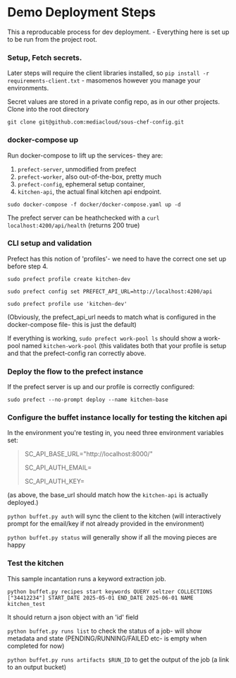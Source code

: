 # Demo Deployment Steps
This a reproducable process for dev deployment. - Everything here is set up to be run from the project root.  

### Setup, Fetch secrets.

Later steps will require the client libraries installed, so `pip install -r requirements-client.txt` - masomenos however you manage your environments. 

Secret values are stored in a private config repo, as in our other projects. Clone into the root directory

`git clone git@github.com:mediacloud/sous-chef-config.git`

### docker-compose up
Run docker-compose to lift up the services- they are:
1. `prefect-server`, unmodified from prefect
2. `prefect-worker`, also out-of-the-box, pretty much
3. `prefect-config`, ephemeral setup container, 
4. `kitchen-api`, the actual final kitchen api endpoint. 

`sudo docker-compose -f docker/docker-compose.yaml up -d`

The prefect server can be heathchecked with a `curl localhost:4200/api/health` (returns 200 true)

### CLI setup and validation
Prefect has this notion of 'profiles'- we need to have the correct one set up before step 4. 

`sudo prefect profile create kitchen-dev`

`sudo prefect config set PREFECT_API_URL=http://localhost:4200/api`

`sudo prefect profile use 'kitchen-dev'`

(Obviously, the prefect_api_url needs to match what is configured in the docker-compose file- this is just the default)

If everything is working, `sudo prefect work-pool ls` should show a work-pool named `kitchen-work-pool` (this validates both that your profile is setup and that the prefect-config ran correctly above. 

### Deploy the flow to the prefect instance
If the prefect server is up and our profile is correctly configured:

`sudo prefect --no-prompt deploy --name kitchen-base` 

### Configure the buffet instance locally for testing the kitchen api 

In the environment you're testing in, you need three environment variables set: 
> SC_API_BASE_URL="http://localhost:8000/"
> 
> SC_API_AUTH_EMAIL=
> 
> SC_API_AUTH_KEY=
>

(as above, the base_url should match how the `kitchen-api` is actually deployed.)

`python buffet.py auth` will sync the client to the kitchen (will interactively prompt for the email/key if not already provided in the environment)

`python buffet.py status` will generally show if all the moving pieces are happy 

### Test the kitchen
This sample incantation runs a keyword extraction job. 

`python buffet.py recipes start keywords QUERY seltzer COLLECTIONS ["34412234"] START_DATE 2025-05-01 END_DATE 2025-06-01 NAME kitchen_test`

It should return a json object with an 'id' field

`python buffet.py runs list` to check the status of a job- will show metadata and state (PENDING/RUNNING/FAILED etc- is empty when completed for now)

`python buffet.py runs artifacts $RUN_ID` to get the output of the job (a link to an output bucket)

